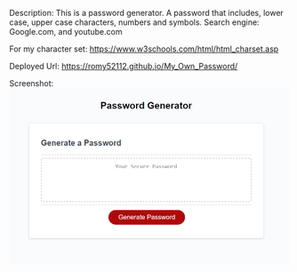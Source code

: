 Description: This is a password generator. A password that includes, lower case, upper case characters, numbers and symbols.
Search engine: Google.com, and youtube.com

For my character set: https://www.w3schools.com/html/html_charset.asp



Deployed Url: https://romy52112.github.io/My_Own_Password/

Screenshot:![alt text](image.png)